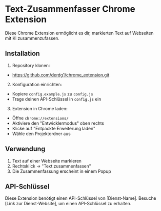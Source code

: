 # Text-Zusammenfasser Chrome Extension

Diese Chrome Extension ermöglicht es dir, markierten Text auf Webseiten mit KI zusammenzufassen.

## Installation

1. Repository klonen:
- https://github.com/derdg1/chrome_extension.git
2. Konfiguration einrichten:
- Kopiere `config.example.js` zu `config.js`
- Trage deinen API-Schlüssel in `config.js` ein

3. Extension in Chrome laden:
- Öffne `chrome://extensions/`
- Aktiviere den "Entwicklermodus" oben rechts
- Klicke auf "Entpackte Erweiterung laden"
- Wähle den Projektordner aus

## Verwendung

1. Text auf einer Webseite markieren
2. Rechtsklick → "Text zusammenfassen"
3. Die Zusammenfassung erscheint in einem Popup

## API-Schlüssel

Diese Extension benötigt einen API-Schlüssel von [Dienst-Name]. Besuche [Link zur Dienst-Website], um einen API-Schlüssel zu erhalten.